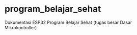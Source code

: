 # program_belajar_sehat
Dokumentasi ESP32 Program Belajar Sehat (tugas besar Dasar Mikrokontroller)
